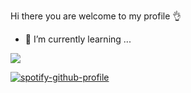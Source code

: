 Hi there you are welcome to my profile 👌

<!-- - 🔭 I’m currently working on ... -->
- 🌱 I’m currently learning ...
<!-- - 👯 I’m looking to collaborate on ... -->
<!-- - 🤔 I’m looking for help with ...
- 💬 Ask me about anthing!
- 📫 How to reach me: 
- 😄 Pronouns: ...
- ⚡ Fun fact: ... -->

<!-- [![Top Langs](https://github-readme-stats.vercel.app/api/top-langs/?username=evans646&langs_count=8)](https://github.com/evans646/github-readme-stats)
 -->

 
![](https://github.com/evans646/github-stats/blob/master/generated/overview.svg)

[![spotify-github-profile](https://spotify-github-profile.vercel.app/api/view?uid=badman1q&cover_image=true&theme=default&bar_color=1b75a1&bar_color_cover=true)](https://github.com/kittinan/spotify-github-profile)

